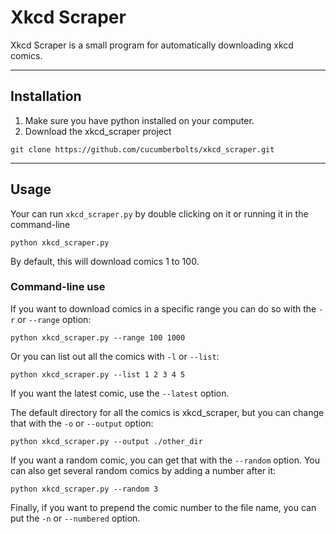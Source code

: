 # Xkcd Scraper
Xkcd Scraper is a small program for automatically downloading xkcd comics.

---

## Installation
1) Make sure you have python installed on your computer.
2) Download the xkcd_scraper project
```
git clone https://github.com/cucumberbolts/xkcd_scraper.git
```
---

## Usage
Your can run `xkcd_scraper.py` by double clicking on it or running it in the command-line

```
python xkcd_scraper.py
```
By default, this will download comics 1 to 100.

### Command-line use

If you want to download comics in a specific range you can do so with the `-r` or `--range` option:

```
python xkcd_scraper.py --range 100 1000
```

Or you can list out all the comics with `-l` or `--list`:

```
python xkcd_scraper.py --list 1 2 3 4 5
```

If you want the latest comic, use the `--latest` option.

The default directory for all the comics is xkcd_scraper, but you can change that with the `-o` or `--output` option:

```
python xkcd_scraper.py --output ./other_dir
```

If you want a random comic, you can get that with the `--random` option. You can also get several random comics by adding a number after it:

```
python xkcd_scraper.py --random 3
```

Finally, if you want to prepend the comic number to the file name, you can put the `-n` or `--numbered` option.
